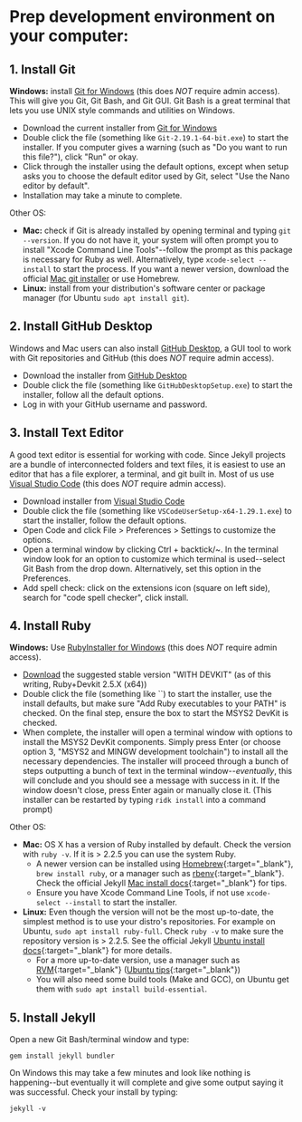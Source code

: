 # Prep development environment on your computer:

## 1. Install Git 

**Windows:** install [Git for Windows](https://git-for-windows.github.io/) (this does *NOT* require admin access). 
This will give you Git, Git Bash, and Git GUI.
Git Bash is a great terminal that lets you use UNIX style commands and utilities on Windows.

- Download the current installer from [Git for Windows](https://git-for-windows.github.io/)
- Double click the file (something like `Git-2.19.1-64-bit.exe`) to start the installer. If you computer gives a warning (such as "Do you want to run this file?"), click "Run" or okay. 
- Click through the installer using the default options, except when setup asks you to choose the default editor used by Git, select "Use the Nano editor by default".
- Installation may take a minute to complete. 

Other OS:

- **Mac:** check if Git is already installed by opening terminal and typing `git --version`. If you do not have it, your system will often prompt you to install "Xcode Command Line Tools"--follow the prompt as this package is necessary for Ruby as well. Alternatively, type `xcode-select --install` to start the process. If you want a newer version, download the official [Mac git installer](https://git-scm.com/downloads) or use Homebrew.
- **Linux:** install from your distribution's software center or package manager (for Ubuntu `sudo apt install git`).

## 2. Install GitHub Desktop

Windows and Mac users can also install [GitHub Desktop](https://desktop.github.com/), a GUI tool to work with Git repositories and GitHub (this does *NOT* require admin access).

- Download the installer from [GitHub Desktop](https://desktop.github.com/)
- Double click the file (something like `GitHubDesktopSetup.exe`) to start the installer, follow all the default options.
- Log in with your GitHub username and password.

## 3. Install Text Editor

A good text editor is essential for working with code. 
Since Jekyll projects are a bundle of interconnected folders and text files, it is easiest to use an editor that has a file explorer, a terminal, and git built in.
Most of us use [Visual Studio Code](https://code.visualstudio.com/) (this does *NOT* require admin access).

- Download installer from [Visual Studio Code](https://code.visualstudio.com/)
- Double click the file (something like `VSCodeUserSetup-x64-1.29.1.exe`) to start the installer, follow the default options.
- Open Code and click File > Preferences > Settings to customize the options. 
- Open a terminal window by clicking Ctrl + backtick/~. In the terminal window look for an option to customize which terminal is used--select Git Bash from the drop down. Alternatively, set this option in the Preferences.
- Add spell check: click on the extensions icon (square on left side), search for "code spell checker", click install.

## 4. Install Ruby 

**Windows:** Use [RubyInstaller for Windows](https://rubyinstaller.org/) (this does *NOT* require admin access). 

- [Download](https://rubyinstaller.org/downloads/) the suggested stable version "WITH DEVKIT" (as of this writing, Ruby+Devkit 2.5.X (x64))
- Double click the file (something like ``) to start the installer, use the install defaults, but make sure "Add Ruby executables to your PATH" is checked. On the final step, ensure the box to start the MSYS2 DevKit is checked.
- When complete, the installer will open a terminal window with options to install the MSYS2 DevKit components. Simply press Enter (or choose option 3, "MSYS2 and MINGW development toolchain") to install all the necessary dependencies. The installer will proceed through a bunch of steps outputting a bunch of text in the terminal window--*eventually*, this will conclude and you should see a message with success in it. If the window doesn't close, press Enter again or manually close it. (This installer can be restarted by typing `ridk install` into a command prompt)

Other OS: 

- **Mac:** OS X has a version of Ruby installed by default. Check the version with `ruby -v`. If it is > 2.2.5 you can use the system Ruby. 
    - A newer version can be installed using [Homebrew](https://brew.sh/){:target="_blank"}, `brew install ruby`, or a manager such as [rbenv](https://github.com/rbenv/rbenv){:target="_blank"}. Check the official Jekyll [Mac install docs](https://jekyllrb.com/docs/installation/macos/){:target="_blank"} for tips. 
    - Ensure you have Xcode Command Line Tools, if not use `xcode-select --install` to start the installer.
- **Linux:** Even though the version will not be the most up-to-date, the simplest method is to use your distro's repositories. For example on Ubuntu, `sudo apt install ruby-full`. Check `ruby -v` to make sure the repository version is > 2.2.5. See the official Jekyll [Ubuntu install docs](https://jekyllrb.com/docs/installation/ubuntu/){:target="_blank"} for more details.
    - For a more up-to-date version, use a manager such as [RVM](http://rvm.io/){:target="_blank"} ([Ubuntu tips](https://evanwill.github.io/_drafts/notes/ruby-notes.html){:target="_blank"})
    - You will also need some build tools (Make and GCC), on Ubuntu get them with `sudo apt install build-essential`.

## 5. Install Jekyll 

Open a new Git Bash/terminal window and type:

`gem install jekyll bundler`

On Windows this may take a few minutes and look like nothing is happening--but eventually it will complete and give some output saying it was successful.
Check your install by typing:

`jekyll -v`

